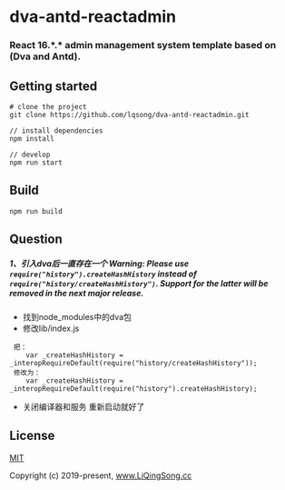 <h1>
dva-antd-reactadmin
    <h3>React 16.*.* admin management system template based on (Dva and Antd).</h3>
</h1>

## Getting started
```bush
# clone the project
git clone https://github.com/lqsong/dva-antd-reactadmin.git

// install dependencies
npm install

// develop
npm run start
```

## Build
```bush
npm run build
```

## Question
##### 1、引入dva后一直存在一个 Warning: Please use `require("history").createHashHistory` instead of `require("history/createHashHistory")`. Support for the latter will be removed in the next major release.
- 找到node_modules中的dva包
- 修改lib/index.js
```
 把：
    var _createHashHistory = _interopRequireDefault(require("history/createHashHistory")); 
 修改为：
    var _createHashHistory = _interopRequireDefault(require("history").createHashHistory);
```
- 关闭编译器和服务 重新启动就好了

## License
[MIT](http://opensource.org/licenses/MIT)

Copyright (c) 2019-present, www.LiQingSong.cc
